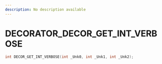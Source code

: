 ```yaml
---
description: No description available 
---
```


# DECORATOR\_DECOR_GET_INT_VERBOSE

```cpp
int DECOR_GET_INT_VERBOSE(int _Unk0, int _Unk1, int _Unk2);
```